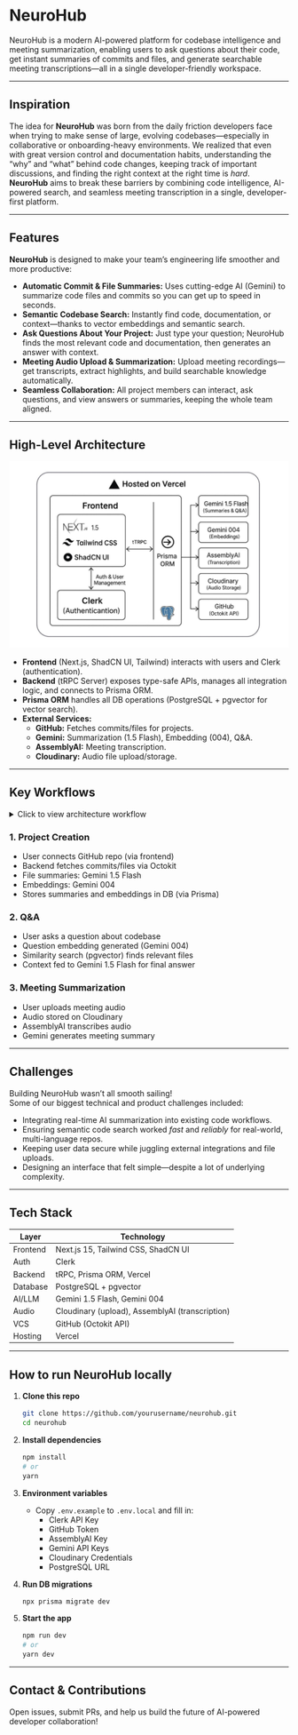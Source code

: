 # NeuroHub

NeuroHub is a modern AI-powered platform for codebase intelligence and meeting summarization, enabling users to ask questions about their code, get instant summaries of commits and files, and generate searchable meeting transcriptions—all in a single developer-friendly workspace.

---
## Inspiration 

The idea for **NeuroHub** was born from the daily friction developers face when trying to make sense of large, evolving codebases—especially in collaborative or onboarding-heavy environments. We realized that even with great version control and documentation habits, understanding the “why” and “what” behind code changes, keeping track of important discussions, and finding the right context at the right time is *hard*.  
**NeuroHub** aims to break these barriers by combining code intelligence, AI-powered search, and seamless meeting transcription in a single, developer-first platform.

---

## Features
**NeuroHub** is designed to make your team’s engineering life smoother and more productive:

- **Automatic Commit & File Summaries:** Uses cutting-edge AI (Gemini) to summarize code files and commits so you can get up to speed in seconds.
- **Semantic Codebase Search:** Instantly find code, documentation, or context—thanks to vector embeddings and semantic search.
- **Ask Questions About Your Project:** Just type your question; NeuroHub finds the most relevant code and documentation, then generates an answer with context.
- **Meeting Audio Upload & Summarization:** Upload meeting recordings—get transcripts, extract highlights, and build searchable knowledge automatically.
- **Seamless Collaboration:** All project members can interact, ask questions, and view answers or summaries, keeping the whole team aligned.

--- 
## High-Level Architecture

![Architecture Diagram](./public/HLA.jpg)

- **Frontend** (Next.js, ShadCN UI, Tailwind) interacts with users and Clerk (authentication).
- **Backend** (tRPC Server) exposes type-safe APIs, manages all integration logic, and connects to Prisma ORM.
- **Prisma ORM** handles all DB operations (PostgreSQL + pgvector for vector search).
- **External Services:**  
  - **GitHub:** Fetches commits/files for projects.
  - **Gemini:** Summarization (1.5 Flash), Embedding (004), Q&A.
  - **AssemblyAI:** Meeting transcription.
  - **Cloudinary:** Audio file upload/storage.

---

## Key Workflows

<details>
  <summary>Click to view architecture workflow</summary>
  
  ![Workflow Diagram](./public/HLD.png)
</details>

### 1. Project Creation

- User connects GitHub repo (via frontend)
- Backend fetches commits/files via Octokit
- File summaries: Gemini 1.5 Flash  
- Embeddings: Gemini 004
- Stores summaries and embeddings in DB (via Prisma)

### 2. Q&A

- User asks a question about codebase
- Question embedding generated (Gemini 004)
- Similarity search (pgvector) finds relevant files
- Context fed to Gemini 1.5 Flash for final answer

### 3. Meeting Summarization

- User uploads meeting audio
- Audio stored on Cloudinary
- AssemblyAI transcribes audio
- Gemini generates meeting summary

---

## Challenges

Building NeuroHub wasn’t all smooth sailing!  
Some of our biggest technical and product challenges included:

- Integrating real-time AI summarization into existing code workflows.
- Ensuring semantic code search worked *fast* and *reliably* for real-world, multi-language repos.
- Keeping user data secure while juggling external integrations and file uploads.
- Designing an interface that felt simple—despite a lot of underlying complexity.

---

## Tech Stack

| Layer       | Technology                                      |
|-------------|-------------------------------------------------|
| Frontend    | Next.js 15, Tailwind CSS, ShadCN UI             |
| Auth        | Clerk                                           |
| Backend     | tRPC, Prisma ORM, Vercel                        |
| Database    | PostgreSQL + pgvector                           |
| AI/LLM      | Gemini 1.5 Flash, Gemini 004                    |
| Audio       | Cloudinary (upload), AssemblyAI (transcription) |
| VCS         | GitHub (Octokit API)                            |
| Hosting     | Vercel                                          |

---

## How to run NeuroHub locally

1. **Clone this repo**
    ```sh
    git clone https://github.com/yourusername/neurohub.git
    cd neurohub
    ```
2. **Install dependencies**
    ```sh
    npm install
    # or
    yarn
    ```
3. **Environment variables**
    - Copy `.env.example` to `.env.local` and fill in:
      - Clerk API Key
      - GitHub Token
      - AssemblyAI Key
      - Gemini API Keys
      - Cloudinary Credentials
      - PostgreSQL URL

4. **Run DB migrations**
    ```sh
    npx prisma migrate dev
    ```

5. **Start the app**
    ```sh
    npm run dev
    # or
    yarn dev
    ```

---

## Contact & Contributions

Open issues, submit PRs, and help us build the future of AI-powered developer collaboration!
